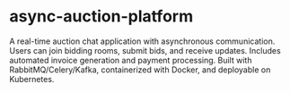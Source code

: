 # async-auction-platform
A real-time auction chat application with asynchronous communication. Users can join bidding rooms, submit bids, and receive updates. Includes automated invoice generation and payment processing. Built with RabbitMQ/Celery/Kafka, containerized with Docker, and deployable on Kubernetes.
